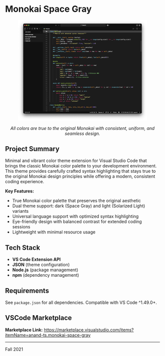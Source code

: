﻿# Monokai Space Gray

<p align="center">
  <img src="images/msp.png" alt="Monokai Space Gray Theme" width="420"/>
</p>

<p align="center"><em>All colors are true to the original Monokai with consistent, uniform, and seamless design.</em></p>

## Project Summary

Minimal and vibrant color theme extension for Visual Studio Code that brings the classic Monokai color palette to your development environment. This theme provides carefully crafted syntax highlighting that stays true to the original Monokai design principles while offering a modern, consistent coding experience.

**Key Features:**
- True Monokai color palette that preserves the original aesthetic
- Dual theme support: dark (Space Gray) and light (Solarized Light) variants
- Universal language support with optimized syntax highlighting
- Eye-friendly design with balanced contrast for extended coding sessions
- Lightweight with minimal resource usage

## Tech Stack

- **VS Code Extension API**
- **JSON** (theme configuration)
- **Node.js** (package management)
- **npm** (dependency management)

## Requirements

See `package.json` for all dependencies. Compatible with VS Code ^1.49.0+.

## VSCode Marketplace

**Marketplace Link:** https://marketplace.visualstudio.com/items?itemName=anand-ts.monokai-space-gray

---
Fall 2021